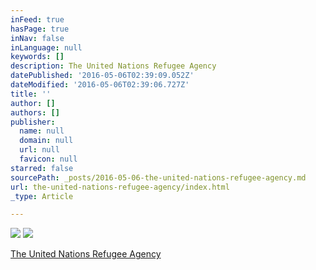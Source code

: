 ```yaml
---
inFeed: true
hasPage: true
inNav: false
inLanguage: null
keywords: []
description: The United Nations Refugee Agency
datePublished: '2016-05-06T02:39:09.052Z'
dateModified: '2016-05-06T02:39:06.727Z'
title: ''
author: []
authors: []
publisher:
  name: null
  domain: null
  url: null
  favicon: null
starred: false
sourcePath: _posts/2016-05-06-the-united-nations-refugee-agency.md
url: the-united-nations-refugee-agency/index.html
_type: Article

---
```

![](https://the-grid-user-content.s3-us-west-2.amazonaws.com/9faf1bb2-fca5-489e-a97c-f61ed12954f7.png)
![](https://the-grid-user-content.s3-us-west-2.amazonaws.com/8e23be59-7da1-4092-b0c4-6661fa859945.png)

[The United Nations Refugee Agency][0]

[0]: null